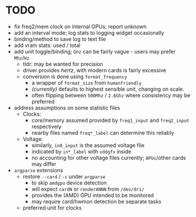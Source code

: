 # TODO

- fix freq2/mem clock on internal GPUs; report unknown
- add an interval mode; log stats to logging widget occasionally
- binding/method to save log to text file
- add vram stats: used / total
- add unit toggle/binding; `Ghz` can be fairly vague - users may prefer `Mhz`/`Hz`
  - tldr: may be wanted for precision
  - driver provides *hertz*, with modern cards is fairly excessive
  - conversion is done using `format_frequency`
    - a wrapper of `format_size` from `humanfriendly`
    - *(currently)* defaults to highest sensible unit, changing on scale.
    - often flipping between `500Mhz` / `2.6Ghz` where consistency may be preferred
- address assumptions on some statistic files
  - Clocks:
    - core/memory assumed provided by `freq1_input` and `freq2_input` respectively
    - nearby files named `freq*_label` can determine this reliably
  - Voltage:
    - similarly, `in0_input` is the assumed voltage file
    - indicated by `in*_label` with `vddgfx` inside
    - no accounting for other voltage files currently; `APUs`/other cards may differ
- `argparse` extensions
  - restore `--card` / `-c` under `argparse`
    - to skip `amdgpu` device detection
    - will expect `cardN` or `renderANNN` from `/dev/dri/`
    - provides the (AMD) GPU intended to be monitored
    - may require card/hwmon detection be separate tasks
  - preferred unit for clocks
